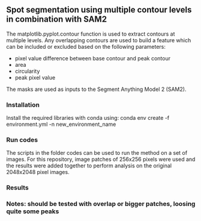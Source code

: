 ## Spot segmentation using multiple contour levels in combination with SAM2
The matplotlib.pyplot.contour function is used to extract contours at multiple levels. Any overlapping contours are used to build a feature which can be included or excluded based on the following parameters:
- pixel value difference between base contour and peak contour 
- area 
- circularity
- peak pixel value

The masks are used as inputs to the Segment Anything Model 2 (SAM2).

### Installation
Install the required libraries with conda using: 
conda env create -f environment.yml -n new_environment_name

### Run codes
The scripts in the folder codes can be used to run the method on a set of images. For this repository, image patches of 256x256 pixels were used and the results were added together to perform analysis on the original 2048x2048 pixel images. 

### Results

### Notes: should be tested with overlap or bigger patches, loosing quite some peaks